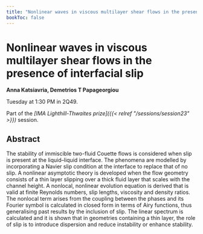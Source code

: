 ```yaml
---
title: "Nonlinear waves in viscous multilayer shear flows in the presence of interfacial slip"
bookToc: false
---
```


# Nonlinear waves in viscous multilayer shear flows in the presence of interfacial slip

**Anna Katsiavria, Demetrios T Papageorgiou**

Tuesday at 1:30 PM in 2Q49.

Part of the *[IMA Lighthill-Thwaites prize]({{< relref "/sessions/session23" >}})* session.

## Abstract

The stability of immiscible two-fluid Couette flows is considered when slip is present
at the liquid–liquid interface. The phenomena are modelled by incorporating a Navier
slip condition at the interface to replace that of no slip. A nonlinear asymptotic theory
is developed when the flow geometry consists of a thin layer slipping over a thick fluid
layer that scales with the channel height. A nonlocal, nonlinear evolution equation is
derived that is valid at finite Reynolds numbers, slip lengths, viscosity and density ratios.
The nonlocal term arises from the coupling between the phases and its Fourier symbol
is calculated in closed form in terms of Airy functions, thus generalising past results by
the inclusion of slip. The linear spectrum is calculated and it is shown that in geometries
containing a thin layer, the role of slip is to introduce dispersion and reduce instability
or enhance stability.


